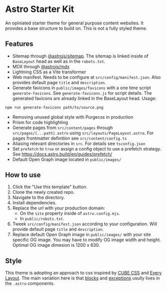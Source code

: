 # Astro Starter Kit
An opiniated starter theme for general purpose content websites. It provides a base structure to build on. This is not a fully styled theme.

## Features
* Sitemap through [@astrojs/sitemap](https://docs.astro.build/en/guides/integrations-guide/sitemap/). The sitemap is linked inside of `BaseLayout` head as well as in the `robots.txt`.
* MDX through [@astrojs/mdx](https://docs.astro.build/en/guides/integrations-guide/mdx/)
* Lightning CSS as a Vite transformer
* Web manifest. Needs to be configure at `src/config/manifest.json`. Also provides default page `title` and `description`.
* Generate favicons in `public/images/favicons` with a one time script `generate-favicons`. See `generate-favicons.js` for script details. The generated favicons are already linked in the BaseLayout head. Usage:

```sh
npm run generate-favicons path/to/source.png
```
* Removing unused global style with Purgecss in production
* Prism for code highlighting
* Generate pages from `src/content/pages` through `src/pages/[...path].astro` using `src/layouts/PageLayout.astro`. For pages frontmatter definition see `src/content/config.ts`
* Aliasing relevant directories in `src`. For details see `tsconfig.json`
* Set `prefetch` to `true` or assign a config object to use a prefetch strategy. See https://docs.astro.build/en/guides/prefetch/ 
* Default Open Graph image located in `public/images/`

## How to use
1. Click the "Use this template" button.
2. Clone the newly created repo.
3. Navigate to the directory.
4. Install dependencies.
5. Replace the url with your production domain:
    * On the `site` property inside of `astro.config.mjs`.
    * In `public/robots.txt`.
6. Tweek `src/config/manifest.json` according to your configuration. Will provide default page `title` and `description`.
7. Replace default Open Graph image in `public/images/` with your site specific OG image. You may have to modify OG image width and height. Optimal OG image dimesion is 1200 x 630.

## Style
This theme is adopting an approach to css inspired by [CUBE CSS](https://cube.fyi/) and [Every Layout](https://every-layout.dev/). The main variation here is that [blocks](https://cube.fyi/block.html) and [exceptions](https://cube.fyi/exception.html) usully lives in the `.astro` components.